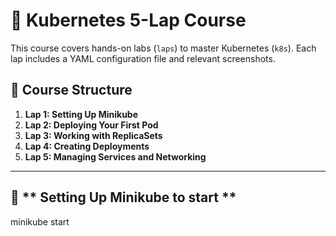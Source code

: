 # 🚀 Kubernetes 5-Lap Course
This course covers hands-on labs (`laps`) to master Kubernetes (`k8s`). Each lap includes a YAML configuration file and relevant screenshots.

## 📂 Course Structure
1. **Lap 1: Setting Up Minikube**
2. **Lap 2: Deploying Your First Pod**
3. **Lap 3: Working with ReplicaSets**
4. **Lap 4: Creating Deployments**
5. **Lap 5: Managing Services and Networking**

---

## 🏁 ** Setting Up Minikube to start **
   minikube start
